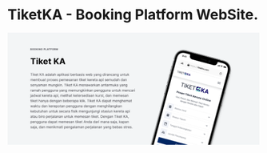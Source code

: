 # TiketKA - Booking Platform WebSite.

![DESCRIPTION](https://raw.githubusercontent.com/justikail/TiketKA_UIDesign/main/image/Description.png)
